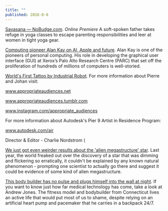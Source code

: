 ```yaml
---
title: ""
published: 2016-8-6
---
```




<a href="http://nobudge.com/main/savasana" target="_blank">Savasana — NoBudge.com</a>. *Online Premiere* A soft-spoken father takes refuge in yoga classes to escape parenting responsibilities and leer at women in tight yoga gear.




<a href="http://factordaily.com/alan-kay-apple-steve-jobs/" target="_blank">Computing pioneer Alan Kay on AI, Apple and future</a>. Alan Kay is one of the pioneers of personal computing. His role in developing the graphical user interface (GUI) at Xerox’s Palo Alto Research Centre (PARC) that set off the proliferation of hundreds of millions of computers is well-storied.




<a href="https://vimeo.com/175491863" target="_blank">World's First Tattoo by Industrial Robot</a>. For more information about Pierre and Johan visit:

www.appropriateaudiences.net

www.appropriateaudiences.tumblr.com

www.instagram.com/appropriate_audiences



For more information about Autodesk's Pier 9 Artist in Residence Program:

www.autodesk.com/air



Director & Editor - Charlie Nordstrom (




<a href="http://www.sciencealert.com/we-just-got-even-weirder-results-about-the-alien-megastructure-star" target="_blank">We just got even weirder results about the 'alien megastructure' star</a>. Last year, the world freaked out over the discovery of a star that was dimming and flickering so erratically, it couldn't be explained by any known natural phenomenon - prompting one scientist to actually go there and suggest it could be evidence of some kind of alien megastructure.




<a href="http://www.sciencealert.com/watch-meet-the-bodybuilder-with-an-artificial-heart" target="_blank">This body builder has no pulse and plugs himself into the wall at night</a>. If you want to know just how far medical technology has come, take a look at Andrew Jones. The fitness model and bodybuilder from Connecticut lives an active life that would put most of us to shame, despite relying on an artificial heart pump and pacemaker that he carries in a backpack 24/7.

